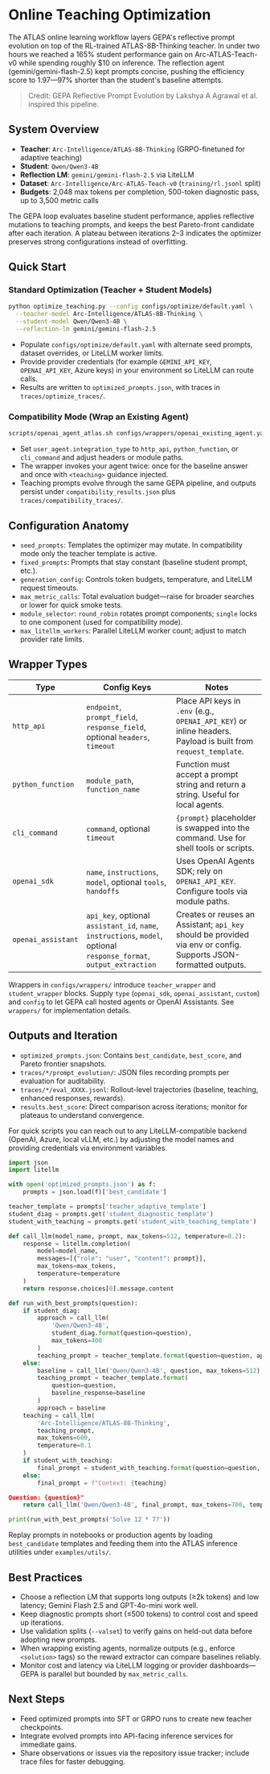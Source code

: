 # Online Teaching Optimization

The ATLAS online learning workflow layers GEPA's reflective prompt evolution on top of the RL-trained ATLAS-8B-Thinking teacher. In under two hours we reached a 165% student performance gain on Arc-ATLAS-Teach-v0 while spending roughly $10 on inference. The reflection agent (gemini/gemini-flash-2.5) kept prompts concise, pushing the efficiency score to 1.97—97% shorter than the student's baseline attempts.

> Credit: GEPA Reflective Prompt Evolution by Lakshya A Agrawal et al. inspired this pipeline.

## System Overview
- **Teacher**: `Arc-Intelligence/ATLAS-8B-Thinking` (GRPO-finetuned for adaptive teaching)
- **Student**: `Qwen/Qwen3-4B`
- **Reflection LM**: `gemini/gemini-flash-2.5` via LiteLLM
- **Dataset**: `Arc-Intelligence/Arc-ATLAS-Teach-v0` (`training/rl.jsonl` split)
- **Budgets**: 2,048 max tokens per completion, 500-token diagnostic pass, up to 3,500 metric calls

The GEPA loop evaluates baseline student performance, applies reflective mutations to teaching prompts, and keeps the best Pareto-front candidate after each iteration. A plateau between iterations 2–3 indicates the optimizer preserves strong configurations instead of overfitting.

## Quick Start

### Standard Optimization (Teacher + Student Models)
```bash
python optimize_teaching.py --config configs/optimize/default.yaml \
  --teacher-model Arc-Intelligence/ATLAS-8B-Thinking \
  --student-model Qwen/Qwen3-4B \
  --reflection-lm gemini/gemini-flash-2.5
```
- Populate `configs/optimize/default.yaml` with alternate seed prompts, dataset overrides, or LiteLLM worker limits.
- Provide provider credentials (for example `GEMINI_API_KEY`, `OPENAI_API_KEY`, Azure keys) in your environment so LiteLLM can route calls.
- Results are written to `optimized_prompts.json`, with traces in `traces/optimize_traces/`.

### Compatibility Mode (Wrap an Existing Agent)
```bash
scripts/openai_agent_atlas.sh configs/wrappers/openai_existing_agent.yaml
```
- Set `user_agent.integration_type` to `http_api`, `python_function`, or `cli_command` and adjust headers or module paths.
- The wrapper invokes your agent twice: once for the baseline answer and once with `<teaching>` guidance injected.
- Teaching prompts evolve through the same GEPA pipeline, and outputs persist under `compatibility_results.json` plus `traces/compatibility_traces/`.

## Configuration Anatomy
- `seed_prompts`: Templates the optimizer may mutate. In compatibility mode only the teacher template is active.
- `fixed_prompts`: Prompts that stay constant (baseline student prompt, etc.).
- `generation_config`: Controls token budgets, temperature, and LiteLLM request timeouts.
- `max_metric_calls`: Total evaluation budget—raise for broader searches or lower for quick smoke tests.
- `module_selector`: `round_robin` rotates prompt components; `single` locks to one component (used for compatibility mode).
- `max_litellm_workers`: Parallel LiteLLM worker count; adjust to match provider rate limits.

## Wrapper Types
| Type | Config Keys | Notes |
|------|-------------|-------|
| `http_api` | `endpoint`, `prompt_field`, `response_field`, optional `headers`, `timeout` | Place API keys in `.env` (e.g., `OPENAI_API_KEY`) or inline headers. Payload is built from `request_template`. |
| `python_function` | `module_path`, `function_name` | Function must accept a prompt string and return a string. Useful for local agents. |
| `cli_command` | `command`, optional `timeout` | `{prompt}` placeholder is swapped into the command. Use for shell tools or scripts. |
| `openai_sdk` | `name`, `instructions`, `model`, optional `tools`, `handoffs` | Uses OpenAI Agents SDK; rely on `OPENAI_API_KEY`. Configure tools via module paths. |
| `openai_assistant` | `api_key`, optional `assistant_id`, `name`, `instructions`, `model`, optional `response_format`, `output_extraction` | Creates or reuses an Assistant; `api_key` should be provided via env or config. Supports JSON-formatted outputs. |

Wrappers in `configs/wrappers/` introduce `teacher_wrapper` and `student_wrapper` blocks. Supply `type` (`openai_sdk`, `openai_assistant`, `custom`) and `config` to let GEPA call hosted agents or OpenAI Assistants. See `wrappers/` for implementation details.

## Outputs and Iteration
- `optimized_prompts.json`: Contains `best_candidate`, `best_score`, and Pareto frontier snapshots.
- `traces/*/prompt_evolution/`: JSON files recording prompts per evaluation for auditability.
- `traces/*/eval_XXXX.jsonl`: Rollout-level trajectories (baseline, teaching, enhanced responses, rewards).
- `results.best_score`: Direct comparison across iterations; monitor for plateaus to understand convergence.

For quick scripts you can reach out to any LiteLLM-compatible backend (OpenAI, Azure, local vLLM, etc.) by adjusting the model names and providing credentials via environment variables.

```python
import json
import litellm

with open('optimized_prompts.json') as f:
    prompts = json.load(f)['best_candidate']

teacher_template = prompts['teacher_adaptive_template']
student_diag = prompts.get('student_diagnostic_template')
student_with_teaching = prompts.get('student_with_teaching_template')

def call_llm(model_name, prompt, max_tokens=512, temperature=0.2):
    response = litellm.completion(
        model=model_name,
        messages=[{"role": "user", "content": prompt}],
        max_tokens=max_tokens,
        temperature=temperature
    )
    return response.choices[0].message.content

def run_with_best_prompts(question):
    if student_diag:
        approach = call_llm(
            'Qwen/Qwen3-4B',
            student_diag.format(question=question),
            max_tokens=400
        )
        teaching_prompt = teacher_template.format(question=question, approach=approach)
    else:
        baseline = call_llm('Qwen/Qwen3-4B', question, max_tokens=512)
        teaching_prompt = teacher_template.format(
            question=question,
            baseline_response=baseline
        )
        approach = baseline
    teaching = call_llm(
        'Arc-Intelligence/ATLAS-8B-Thinking',
        teaching_prompt,
        max_tokens=600,
        temperature=0.1
    )
    if student_with_teaching:
        final_prompt = student_with_teaching.format(question=question, teaching=teaching)
    else:
        final_prompt = f"Context: {teaching}

Question: {question}"
    return call_llm('Qwen/Qwen3-4B', final_prompt, max_tokens=700, temperature=0.2)

print(run_with_best_prompts('Solve 12 * 7?'))
```


Replay prompts in notebooks or production agents by loading `best_candidate` templates and feeding them into the ATLAS inference utilities under `examples/utils/`.

## Best Practices
- Choose a reflection LM that supports long outputs (≥2k tokens) and low latency; Gemini Flash 2.5 and GPT-4o-mini work well.
- Keep diagnostic prompts short (≤500 tokens) to control cost and speed up iterations.
- Use validation splits (`--valset`) to verify gains on held-out data before adopting new prompts.
- When wrapping existing agents, normalize outputs (e.g., enforce `<solution>` tags) so the reward extractor can compare baselines reliably.
- Monitor cost and latency via LiteLLM logging or provider dashboards—GEPA is parallel but bounded by `max_metric_calls`.

## Next Steps
- Feed optimized prompts into SFT or GRPO runs to create new teacher checkpoints.
- Integrate evolved prompts into API-facing inference services for immediate gains.
- Share observations or issues via the repository issue tracker; include trace files for faster debugging.
